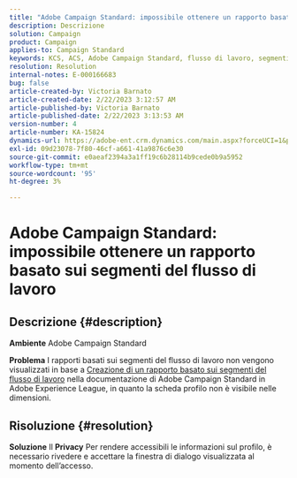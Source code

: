 ```yaml
---
title: "Adobe Campaign Standard: impossibile ottenere un rapporto basato sui segmenti del flusso di lavoro"
description: Descrizione
solution: Campaign
product: Campaign
applies-to: Campaign Standard
keywords: KCS, ACS, Adobe Campaign Standard, flusso di lavoro, segmenti, rapporto, domande frequenti
resolution: Resolution
internal-notes: E-000166683
bug: false
article-created-by: Victoria Barnato
article-created-date: 2/22/2023 3:12:57 AM
article-published-by: Victoria Barnato
article-published-date: 2/22/2023 3:13:53 AM
version-number: 4
article-number: KA-15824
dynamics-url: https://adobe-ent.crm.dynamics.com/main.aspx?forceUCI=1&pagetype=entityrecord&etn=knowledgearticle&id=1f7565cd-5eb2-ed11-83fe-6045bd0067ea
exl-id: 09d23078-7f80-46cf-a661-41a9876c6e30
source-git-commit: e0aeaf2394a3a1ff19c6b28114b9cede0b9a5952
workflow-type: tm+mt
source-wordcount: '95'
ht-degree: 3%

---
```


# Adobe Campaign Standard: impossibile ottenere un rapporto basato sui segmenti del flusso di lavoro

## Descrizione {#description}


<b>Ambiente</b>
Adobe Campaign Standard

<b>Problema</b>
I rapporti basati sui segmenti del flusso di lavoro non vengono visualizzati in base a [Creazione di un rapporto basato sui segmenti del flusso di lavoro](https://experienceleague.adobe.com/docs/campaign-standard/using/reporting/customizing-reports/creating-a-report-workflow-segment.html) nella documentazione di Adobe Campaign Standard in Adobe Experience League, in quanto la scheda profilo non è visibile nelle dimensioni.




## Risoluzione {#resolution}


<b>Soluzione</b>
Il <b>Privacy</b> Per rendere accessibili le informazioni sul profilo, è necessario rivedere e accettare la finestra di dialogo visualizzata al momento dell’accesso.
